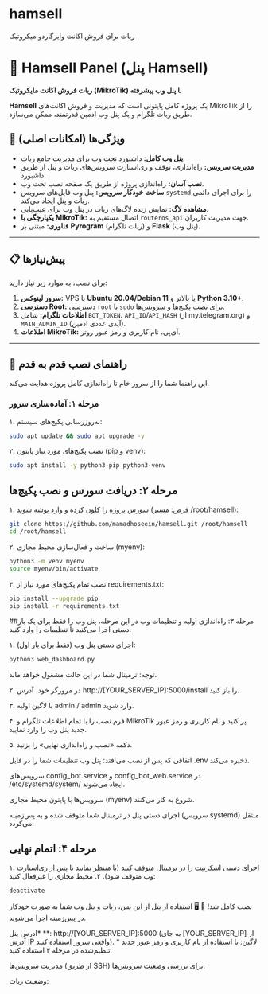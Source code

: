 # hamsell
ربات برای فروش اکانت وایرگاردو میکروتیک

# 🤖 Hamsell Panel (پنل Hamsell)

**ربات فروش اکانت مایکروتیک (MikroTik) با پنل وب پیشرفته**

**Hamsell** یک پروژه کامل پایتونی است که مدیریت و فروش اکانت‌های MikroTik را از طریق ربات تلگرام و یک پنل وب ادمین قدرتمند، ممکن می‌سازد.

## 🌟 ویژگی‌ها (امکانات اصلی)

* **پنل وب کامل:** داشبورد تحت وب برای مدیریت جامع ربات.
* **مدیریت سرویس:** راه‌اندازی، توقف و ری‌استارت سرویس‌های ربات و پنل از طریق داشبورد.
* **نصب آسان:** راه‌اندازی پروژه از طریق یک صفحه نصب تحت وب.
* **ساخت خودکار سرویس:** پنل وب فایل‌های سرویس `systemd` را برای اجرای دائمی ربات و پنل ایجاد می‌کند.
* **مشاهده لاگ:** نمایش زنده لاگ‌های ربات در پنل وب برای عیب‌یابی.
* **یکپارچگی با MikroTik:** اتصال مستقیم به `routeros_api` جهت مدیریت کاربران.
* **فناوری:** مبتنی بر **Pyrogram** (ربات تلگرام) و **Flask** (پنل وب).

***

## 📋 پیش‌نیازها

برای نصب، به موارد زیر نیاز دارید:

1.  **سرور لینوکس:** VPS با **Ubuntu 20.04/Debian 11** یا بالاتر و **Python 3.10+**.
2.  **دسترسی Root:** دسترسی `root` یا `sudo` برای نصب پکیج‌ها و سرویس‌ها.
3.  **اطلاعات تلگرام:** شامل `BOT_TOKEN`، `API_ID`/`API_HASH` (از my.telegram.org) و `MAIN_ADMIN_ID` (آیدی عددی ادمین).
4.  **اطلاعات MikroTik:** آی‌پی، نام کاربری و رمز عبور روتر.

***

## 🚀 راهنمای نصب قدم به قدم

این راهنما شما را از سرور خام تا راه‌اندازی کامل پروژه هدایت می‌کند.

### مرحله ۱: آماده‌سازی سرور

۱. به‌روزرسانی پکیج‌های سیستم:
```bash
sudo apt update && sudo apt upgrade -y
```
۲. نصب پکیج‌های مورد نیاز پایتون (pip و venv):
```bash
sudo apt install -y python3-pip python3-venv
```
## مرحله ۲: دریافت سورس و نصب پکیج‌ها
۱. سورس پروژه را کلون کرده و وارد پوشه شوید (فرض: مسیر /root/hamsell):
```bash
git clone https://github.com/mamadhoseein/hamsell.git /root/hamsell
cd /root/hamsell
```
۲. ساخت و فعال‌سازی محیط مجازی (myenv):
```bash
python3 -m venv myenv
source myenv/bin/activate
```
۳. نصب تمام پکیج‌های مورد نیاز از requirements.txt:
```bash
pip install --upgrade pip
pip install -r requirements.txt
```
##مرحله ۳: راه‌اندازی اولیه و تنظیمات وب
در این مرحله، پنل وب را فقط برای یک بار دستی اجرا می‌کنید تا تنظیمات را وارد کنید.

۱. (فقط برای بار اول) اجرای دستی پنل وب:
```bash
python3 web_dashboard.py
```
توجه: ترمینال شما در این حالت مشغول خواهد ماند.

۲. در مرورگر خود، آدرس http://[YOUR_SERVER_IP]:5000/install را باز کنید.

۳. با لاگین اولیه admin / admin وارد شوید.

۴. فرم نصب را با تمام اطلاعات تلگرام و MikroTik پر کنید و نام کاربری و رمز عبور جدید پنل وب را وارد نمایید.

۵. دکمه «نصب و راه‌اندازی نهایی» را بزنید.

اتفاقی که پس از نصب می‌افتد:
پنل وب تنظیمات شما را در فایل .env ذخیره می‌کند.

سرویس‌های config_bot.service و config_bot_web.service در /etc/systemd/system/ ایجاد می‌شوند.

سرویس‌ها با پایتون محیط مجازی (myenv) شروع به کار می‌کنند.

اجرای دستی پنل در ترمینال شما متوقف شده و به پس‌زمینه (سرویس systemd) منتقل می‌گردد.

## مرحله ۴: اتمام نهایی
۱. اجرای دستی اسکریپت را در ترمینال متوقف کنید (یا منتظر بمانید تا پس از ری‌استارت وب متوقف شود). ۲. محیط مجازی را غیرفعال کنید:
```bash
deactivate
```
نصب کامل شد! 🎉
🖥️ استفاده از پنل
از این پس، ربات و پنل وب شما به صورت خودکار در پس‌زمینه اجرا می‌شوند.

آدرس پنل* **: http://[YOUR_SERVER_IP]:5000 (به جای [YOUR_SERVER_IP] از آدرس IP واقعی سرور استفاده کنید).
*
لاگین: با استفاده از نام کاربری و رمز عبور جدید تنظیم‌شده در مرحله ۳ استفاده کنید.

مدیریت سرویس‌ها (از طریق SSH)
برای بررسی وضعیت سرویس‌ها:

وضعیت ربات:
